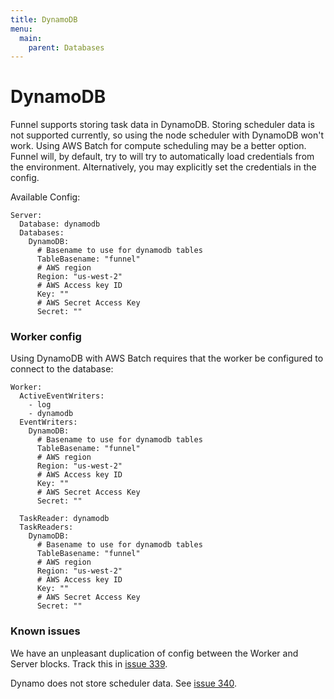```yaml
---
title: DynamoDB
menu:
  main:
    parent: Databases
---
```


# DynamoDB

Funnel supports storing task data in DynamoDB. Storing scheduler data is not supported currently, so using the node scheduler with DynamoDB won't work. Using AWS Batch for compute scheduling may be a better option.
Funnel will, by default, try to will try to automatically load credentials from the environment. Alternatively, you may explicitly set the credentials in the config.

Available Config:
```
Server:
  Database: dynamodb
  Databases:
    DynamoDB:
      # Basename to use for dynamodb tables
      TableBasename: "funnel"
      # AWS region
      Region: "us-west-2"
      # AWS Access key ID
      Key: ""
      # AWS Secret Access Key
      Secret: ""
```

### Worker config

Using DynamoDB with AWS Batch requires that the worker be configured to connect to the database:

```
Worker:
  ActiveEventWriters:
    - log
    - dynamodb
  EventWriters:
    DynamoDB:
      # Basename to use for dynamodb tables
      TableBasename: "funnel"
      # AWS region
      Region: "us-west-2"
      # AWS Access key ID
      Key: ""
      # AWS Secret Access Key
      Secret: ""

  TaskReader: dynamodb
  TaskReaders:
    DynamoDB:
      # Basename to use for dynamodb tables
      TableBasename: "funnel"
      # AWS region
      Region: "us-west-2"
      # AWS Access key ID
      Key: ""
      # AWS Secret Access Key
      Secret: ""
```

### Known issues

We have an unpleasant duplication of config between the Worker and Server blocks. Track this in [issue 339](https://github.com/ohsu-comp-bio/funnel/issues/339).

Dynamo does not store scheduler data. See [issue 340](https://github.com/ohsu-comp-bio/funnel/issues/340).
